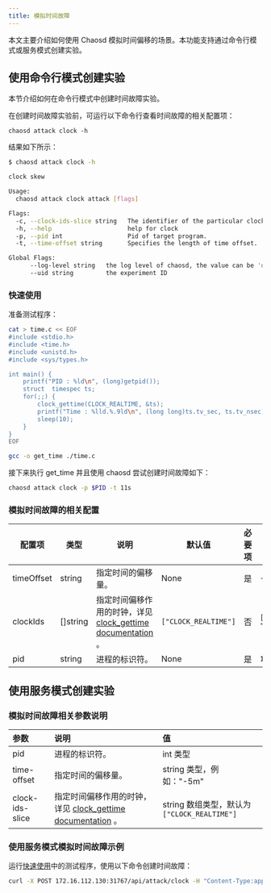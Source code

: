 ```yaml
---
title: 模拟时间故障
---
```


本文主要介绍如何使用 Chaosd 模拟时间偏移的场景。本功能支持通过命令行模式或服务模式创建实验。

## 使用命令行模式创建实验

本节介绍如何在命令行模式中创建时间故障实验。

在创建时间故障实验前，可运行以下命令行查看时间故障的相关配置项：

```
chaosd attack clock -h
```

结果如下所示：

```bash
$ chaosd attack clock -h

clock skew

Usage:
  chaosd attack clock attack [flags]

Flags:
  -c, --clock-ids-slice string   The identifier of the particular clock on which to act.More clock description in linux kernel can be found in man page of clock_getres, clock_gettime, clock_settime.Muti clock ids should be split with "," (default "CLOCK_REALTIME")
  -h, --help                     help for clock
  -p, --pid int                  Pid of target program.
  -t, --time-offset string       Specifies the length of time offset.

Global Flags:
      --log-level string   the log level of chaosd, the value can be 'debug', 'info', 'warn' and 'error'
      --uid string         the experiment ID

```

### 快速使用

准备测试程序：

```bash
cat > time.c << EOF
#include <stdio.h>
#include <time.h>
#include <unistd.h>
#include <sys/types.h>

int main() {
    printf("PID : %ld\n", (long)getpid());
    struct  timespec ts;
    for(;;) {
        clock_gettime(CLOCK_REALTIME, &ts);
        printf("Time : %lld.%.9ld\n", (long long)ts.tv_sec, ts.tv_nsec);
        sleep(10);
    }
}
EOF

gcc -o get_time ./time.c
```

接下来执行 get_time 并且使用 chaosd 尝试创建时间故障如下：

```bash
chaosd attack clock -p $PID -t 11s
```

### 模拟时间故障的相关配置

| 配置项 | 类型 | 说明 | 默认值 | 必要项 | 例子 |
| --- | --- | --- | --- | --- | --- |
| timeOffset | string | 指定时间的偏移量。 | None | 是 | `-5m` |
| clockIds | []string | 指定时间偏移作用的时钟，详见 [clock_gettime documentation](https://man7.org/linux/man-pages/man2/clock_gettime.2.html) 。 | `["CLOCK_REALTIME"]` | 否 | `["CLOCK_REALTIME", "CLOCK_MONOTONIC"]` |
| pid | string | 进程的标识符。 | None | 是 | `1` |

## 使用服务模式创建实验

### 模拟时间故障相关参数说明

| 参数      | 说明    | 值       |
| :---------- | :----------------------------------------------------------------- | :-------------------------------------------------------------------------- |
| pid | 进程的标识符。 | int 类型 |
| time-offset | 指定时间的偏移量。 | string 类型，例如："-5m" |
| clock-ids-slice | 指定时间偏移作用的时钟，详见 [clock_gettime documentation](https://man7.org/linux/man-pages/man2/clock_gettime.2.html) 。 | string 数组类型，默认为 `["CLOCK_REALTIME"]` |

### 使用服务模式模拟时间故障示例

运行[快速使用](#快速使用)中的测试程序，使用以下命令创建时间故障：

```bash
curl -X POST 172.16.112.130:31767/api/attack/clock -H "Content-Type:application/json" -d '{"pid":123, "time-offset":"11s"}'
```
